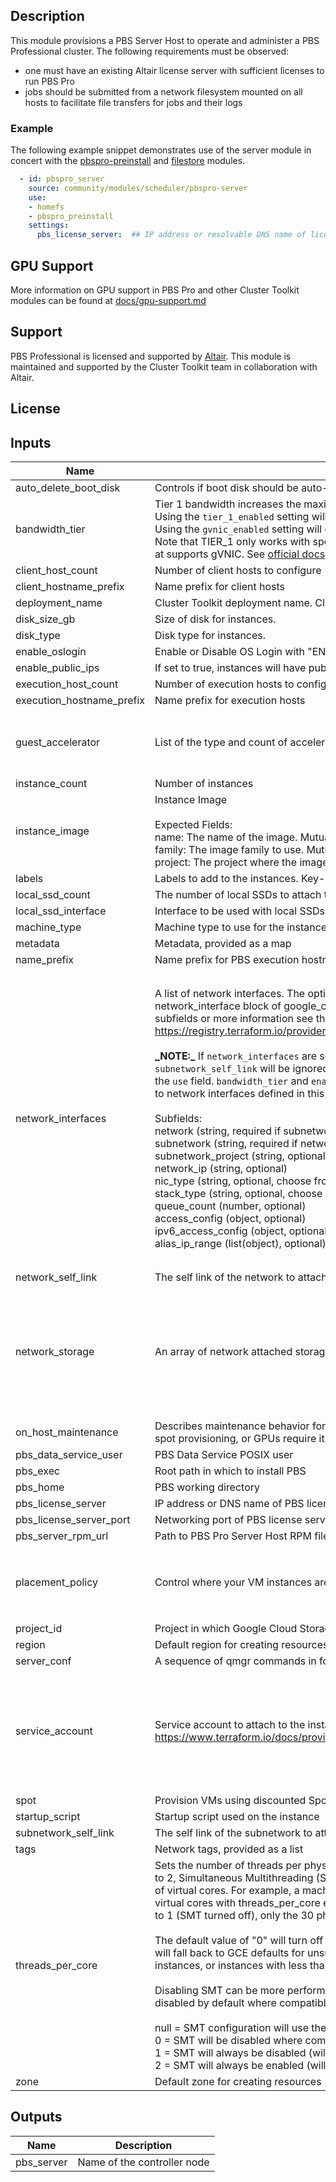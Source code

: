 ## Description

This module provisions a PBS Server Host to operate and administer a PBS
Professional cluster. The following requirements must be observed:

- one must have an existing Altair license server with sufficient licenses to
  run PBS Pro
- jobs should be submitted from a network filesystem mounted on all hosts to
  facilitate file transfers for jobs and their logs

### Example

The following example snippet demonstrates use of the server module in concert
with the [pbspro-preinstall] and [filestore] modules.

```yaml
  - id: pbspro_server
    source: community/modules/scheduler/pbspro-server
    use:
    - homefs
    - pbspro_preinstall
    settings:
      pbs_license_server:  ## IP address or resolvable DNS name of license server
```

[pbspro-preinstall]: ../../scripts/pbspro-preinstall/README.md
[filestore]: ../../../../modules/file-system/filestore/README.md

## GPU Support

More information on GPU support in PBS Pro and other Cluster Toolkit modules
can be found at [docs/gpu-support.md](../../../../docs/gpu-support.md)

## Support

PBS Professional is licensed and supported by [Altair][pbspro]. This module is
maintained and supported by the Cluster Toolkit team in collaboration with Altair.

[pbspro]: https://www.altair.com/pbs-professional

## License

<!-- BEGINNING OF PRE-COMMIT-TERRAFORM DOCS HOOK -->
## Inputs

| Name | Description | Type | Default | Required |
|------|-------------|------|---------|:--------:|
| auto\_delete\_boot\_disk | Controls if boot disk should be auto-deleted when instance is deleted. | `bool` | `true` | no |
| bandwidth\_tier | Tier 1 bandwidth increases the maximum egress bandwidth for VMs.<br>  Using the `tier_1_enabled` setting will enable both gVNIC and TIER\_1 higher bandwidth networking.<br>  Using the `gvnic_enabled` setting will only enable gVNIC and will not enable TIER\_1.<br>  Note that TIER\_1 only works with specific machine families & shapes and must be using an image th<br>at supports gVNIC. See [official docs](https://cloud.google.com/compute/docs/networking/configure-v<br>m-with-high-bandwidth-configuration) for more details. | `string` | `"not_enabled"` | no |
| client\_host\_count | Number of client hosts to configure | `number` | `0` | no |
| client\_hostname\_prefix | Name prefix for client hosts | `string` | n/a | yes |
| deployment\_name | Cluster Toolkit deployment name. Cloud resource names will include this value. | `string` | n/a | yes |
| disk\_size\_gb | Size of disk for instances. | `number` | `200` | no |
| disk\_type | Disk type for instances. | `string` | `"pd-standard"` | no |
| enable\_oslogin | Enable or Disable OS Login with "ENABLE" or "DISABLE". Set to "INHERIT" to inherit project OS Login setting. | `string` | `"ENABLE"` | no |
| enable\_public\_ips | If set to true, instances will have public IPs on the internet. | `bool` | `true` | no |
| execution\_host\_count | Number of execution hosts to configure | `number` | n/a | yes |
| execution\_hostname\_prefix | Name prefix for execution hosts | `string` | n/a | yes |
| guest\_accelerator | List of the type and count of accelerator cards attached to the instance. | <pre>list(object({<br>    type  = string,<br>    count = number<br>  }))</pre> | `null` | no |
| instance\_count | Number of instances | `number` | `1` | no |
| instance\_image | Instance Image<br><br>Expected Fields:<br>name: The name of the image. Mutually exclusive with family.<br>family: The image family to use. Mutually exclusive with name.<br>project: The project where the image is hosted. | `map(string)` | <pre>{<br>  "name": "hpc-centos-7-v20240712",<br>  "project": "cloud-hpc-image-public"<br>}</pre> | no |
| labels | Labels to add to the instances. Key-value pairs. | `map(string)` | n/a | yes |
| local\_ssd\_count | The number of local SSDs to attach to each VM. See https://cloud.google.com/compute/docs/disks/local-ssd. | `number` | `0` | no |
| local\_ssd\_interface | Interface to be used with local SSDs. Can be either 'NVME' or 'SCSI'. No effect unless `local_ssd_count` is also set. | `string` | `"NVME"` | no |
| machine\_type | Machine type to use for the instance creation | `string` | `"c2-standard-60"` | no |
| metadata | Metadata, provided as a map | `map(string)` | `{}` | no |
| name\_prefix | Name prefix for PBS execution hostnames | `string` | `null` | no |
| network\_interfaces | A list of network interfaces. The options match that of the terraform<br>network\_interface block of google\_compute\_instance. For descriptions of the<br>subfields or more information see the documentation:<br>https://registry.terraform.io/providers/hashicorp/google/latest/docs/resources/compute_instance#nested_network_interface<br><br>**\_NOTE:\_** If `network_interfaces` are set, `network_self_link` and<br>`subnetwork_self_link` will be ignored, even if they are provided through<br>the `use` field. `bandwidth_tier` and `enable_public_ips` also do not apply<br>to network interfaces defined in this variable.<br><br>Subfields:<br>network            (string, required if subnetwork is not supplied)<br>subnetwork         (string, required if network is not supplied)<br>subnetwork\_project (string, optional)<br>network\_ip         (string, optional)<br>nic\_type           (string, optional, choose from ["GVNIC", "VIRTIO\_NET"])<br>stack\_type         (string, optional, choose from ["IPV4\_ONLY", "IPV4\_IPV6"])<br>queue\_count        (number, optional)<br>access\_config      (object, optional)<br>ipv6\_access\_config (object, optional)<br>alias\_ip\_range     (list(object), optional) | <pre>list(object({<br>    network            = string,<br>    subnetwork         = string,<br>    subnetwork_project = string,<br>    network_ip         = string,<br>    nic_type           = string,<br>    stack_type         = string,<br>    queue_count        = number,<br>    access_config = list(object({<br>      nat_ip                 = string,<br>      public_ptr_domain_name = string,<br>      network_tier           = string<br>    })),<br>    ipv6_access_config = list(object({<br>      public_ptr_domain_name = string,<br>      network_tier           = string<br>    })),<br>    alias_ip_range = list(object({<br>      ip_cidr_range         = string,<br>      subnetwork_range_name = string<br>    }))<br>  }))</pre> | `[]` | no |
| network\_self\_link | The self link of the network to attach the VM. | `string` | `"default"` | no |
| network\_storage | An array of network attached storage mounts to be configured. | <pre>list(object({<br>    server_ip             = string,<br>    remote_mount          = string,<br>    local_mount           = string,<br>    fs_type               = string,<br>    mount_options         = string,<br>    client_install_runner = map(string)<br>    mount_runner          = map(string)<br>  }))</pre> | `[]` | no |
| on\_host\_maintenance | Describes maintenance behavior for the instance. If left blank this will default to `MIGRATE` except for when `placement_policy`, spot provisioning, or GPUs require it to be `TERMINATE` | `string` | `null` | no |
| pbs\_data\_service\_user | PBS Data Service POSIX user | `string` | `"pbsdata"` | no |
| pbs\_exec | Root path in which to install PBS | `string` | `"/opt/pbs"` | no |
| pbs\_home | PBS working directory | `string` | `"/var/spool/pbs"` | no |
| pbs\_license\_server | IP address or DNS name of PBS license server | `string` | n/a | yes |
| pbs\_license\_server\_port | Networking port of PBS license server | `number` | `6200` | no |
| pbs\_server\_rpm\_url | Path to PBS Pro Server Host RPM file | `string` | n/a | yes |
| placement\_policy | Control where your VM instances are physically located relative to each other within a zone. | <pre>object({<br>    vm_count                  = number,<br>    availability_domain_count = number,<br>    collocation               = string,<br>  })</pre> | `null` | no |
| project\_id | Project in which Google Cloud Storage bucket will be created | `string` | n/a | yes |
| region | Default region for creating resources | `string` | n/a | yes |
| server\_conf | A sequence of qmgr commands in format as generated by qmgr -c 'print server' | `string` | `"# empty qmgr configuration file"` | no |
| service\_account | Service account to attach to the instance. See https://www.terraform.io/docs/providers/google/r/compute_instance_template.html#service_account. | <pre>object({<br>    email  = string,<br>    scopes = set(string)<br>  })</pre> | <pre>{<br>  "email": null,<br>  "scopes": [<br>    "https://www.googleapis.com/auth/devstorage.read_write",<br>    "https://www.googleapis.com/auth/logging.write",<br>    "https://www.googleapis.com/auth/monitoring.write",<br>    "https://www.googleapis.com/auth/servicecontrol",<br>    "https://www.googleapis.com/auth/service.management.readonly",<br>    "https://www.googleapis.com/auth/trace.append"<br>  ]<br>}</pre> | no |
| spot | Provision VMs using discounted Spot pricing, allowing for preemption | `bool` | `false` | no |
| startup\_script | Startup script used on the instance | `string` | `null` | no |
| subnetwork\_self\_link | The self link of the subnetwork to attach the VM. | `string` | `null` | no |
| tags | Network tags, provided as a list | `list(string)` | `[]` | no |
| threads\_per\_core | Sets the number of threads per physical core. By setting threads\_per\_core<br>to 2, Simultaneous Multithreading (SMT) is enabled extending the total number<br>of virtual cores. For example, a machine of type c2-standard-60 will have 60<br>virtual cores with threads\_per\_core equal to 2. With threads\_per\_core equal<br>to 1 (SMT turned off), only the 30 physical cores will be available on the VM.<br><br>The default value of \"0\" will turn off SMT for supported machine types, and<br>will fall back to GCE defaults for unsupported machine types (t2d, shared-core<br>instances, or instances with less than 2 vCPU).<br><br>Disabling SMT can be more performant in many HPC workloads, therefore it is<br>disabled by default where compatible.<br><br>null = SMT configuration will use the GCE defaults for the machine type<br>0 = SMT will be disabled where compatible (default)<br>1 = SMT will always be disabled (will fail on incompatible machine types)<br>2 = SMT will always be enabled (will fail on incompatible machine types) | `number` | `0` | no |
| zone | Default zone for creating resources | `string` | n/a | yes |

## Outputs

| Name | Description |
|------|-------------|
| pbs\_server | Name of the controller node |

<!-- END OF PRE-COMMIT-TERRAFORM DOCS HOOK -->
